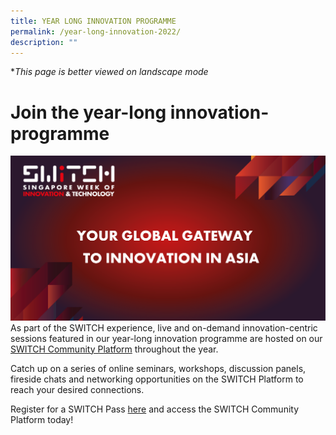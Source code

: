 ```yaml
---
title: YEAR LONG INNOVATION PROGRAMME
permalink: /year-long-innovation-2022/
description: ""
---
```

**This page is better viewed on landscape mode*
# **Join the year-long innovation-programme**
![SWITCH Social Banner](/images/Copy%20of%20SWITCH%20Social%20Banner%202%20(1).png)
As part of the SWITCH experience, live and on-demand innovation-centric sessions featured in our year-long innovation programme are hosted on our [SWITCH Community Platform](https://community.switchsg.org/) throughout the year. 

Catch up on a series of online seminars, workshops, discussion panels, fireside chats and networking opportunities on the SWITCH Platform to reach your desired connections.

Register for a SWITCH Pass [here](https://form.gov.sg/#!/624d5568045bce00127c096c) and access the SWITCH Community Platform today!